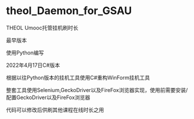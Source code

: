 # theol_Daemon_for_GSAU
THEOL Umooc托管挂机刷时长

最早版本

使用Python编写

2022年4月17日C#版本

根据以往Python版本的挂机工具使用C#重构WinForm挂机工具

整套工具使用Selenium,GeckoDriver以及FireFox浏览器实现，使用前需要安装/配置GeckoDriver以及FireFox浏览器

代码可以修改后供刷其他课程在线时长之用
